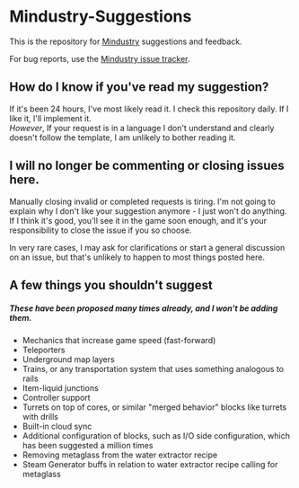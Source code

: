 # Mindustry-Suggestions
This is the repository for [Mindustry](https://github.com/Anuken/Mindustry) suggestions and feedback.

For bug reports, use the [Mindustry issue tracker](https://github.com/Anuken/Mindustry/issues/new/choose).

## How do I know if you've read my suggestion?

If it's been 24 hours, I've most likely read it. I check this repository daily. If I like it, I'll implement it.  
*However*, If your request is in a language I don't understand and clearly doesn't follow the template, I am unlikely to bother reading it.

## I will no longer be commenting or closing issues here.

Manually closing invalid or completed requests is tiring. I'm not going to explain why I don't like your suggestion anymore - I just won't do anything. If I think it's good, you'll see it in the game soon enough, and it's your responsibility to close the issue if you so choose.

In very rare cases, I may ask for clarifications or start a general discussion on an issue, but that's unlikely to happen to most things posted here.

## A few things you shouldn't suggest
##### These have been proposed many times already, and I won't be adding them.

- Mechanics that increase game speed (fast-forward)
- Teleporters
- Underground map layers
- Trains, or any transportation system that uses something analogous to rails
- Item-liquid junctions
- Controller support
- Turrets on top of cores, or similar "merged behavior" blocks like turrets with drills
- Built-in cloud sync
- Additional configuration of blocks, such as I/O side configuration, which has been suggested a million times
- Removing metaglass from the water extractor recipe
- Steam Generator buffs in relation to water extractor recipe calling for metaglass
